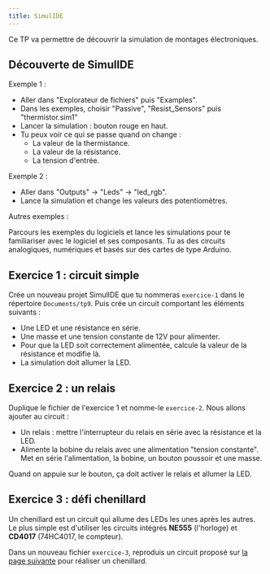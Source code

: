 ```yaml
---
title: SimulIDE
---
```


Ce TP va permettre de découvrir la simulation de montages électroniques.

## Découverte de SimulIDE

Exemple 1 :

- Aller dans "Explorateur de fichiers" puis "Examples". 
- Dans les exemples, choisir "Passive", "Resist_Sensors" puis "thermistor.sim1"
- Lancer la simulation : bouton rouge en haut.
- Tu peux voir ce qui se passe quand on change :
  - La valeur de la thermistance.
  - La valeur de la résistance.
  - La tension d'entrée.

Exemple 2 : 

- Aller dans "Outputs" -> "Leds" -> "led_rgb".
- Lance la simulation et change les valeurs des potentiomètres.

Autres exemples :

Parcours les exemples du logiciels et lance les simulations pour te familiariser avec le logiciel et ses composants. Tu as des circuits analogiques, numériques et basés sur des cartes de type Arduino.

## Exercice 1 : circuit simple

Crée un nouveau projet SimulIDE que tu nommeras `exercice-1` dans le répertoire `Documents/tp9`. Puis crée un circuit comportant les éléments suivants&nbsp;:

- Une LED et une résistance en série.
- Une masse et une tension constante de 12V pour alimenter.
- Pour que la LED soit correctement alimentée, calcule la valeur de la résistance et modifie là.
- La simulation doit allumer la LED.

## Exercice 2 : un relais

Duplique le fichier de l'exercice 1 et nomme-le `exercice-2`. Nous allons ajouter au circuit&nbsp;:

- Un relais : mettre l'interrupteur du relais en série avec la résistance et la LED.
- Alimente la bobine du relais avec une alimentation "tension constante". Met en série l'alimentation, la bobine, un bouton poussoir et une masse.

Quand on appuie sur le bouton, ça doit activer le relais et allumer la LED.

## Exercice 3 : défi chenillard

Un chenillard est un circuit qui allume des LEDs les unes après les autres. Le plus simple est d'utiliser les circuits intégrés **NE555** (l'horloge) et **CD4017** (74HC4017, le compteur).

Dans un nouveau fichier `exercice-3`, reproduis un circuit proposé sur [la page suivante](https://www.sonelec-musique.com/electronique_realisations_chenillard_001.html) pour réaliser un chenillard.
